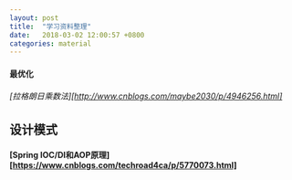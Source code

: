 ```yaml
---
layout: post
title:  "学习资料整理"
date:   2018-03-02 12:00:57 +0800
categories: material
---
```


#### 最优化

###### [拉格朗日乘数法][http://www.cnblogs.com/maybe2030/p/4946256.html]

## 设计模式

#### [Spring IOC/DI和AOP原理][https://www.cnblogs.com/techroad4ca/p/5770073.html]

